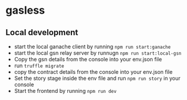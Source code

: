 # gasless

## Local development
- start the local ganache client by running `npm run start:ganache`
- start the local gsn relay server by runnugn `npm run start:local-gsn`
- Copy the gsn details from the console into your env.json file
- run `truffle migrate`
- copy the contract details from the console into your env.json file
- Set the story stage inside the env file and run `npm run story` in your console
- Start the frontend by running `npm run dev`
